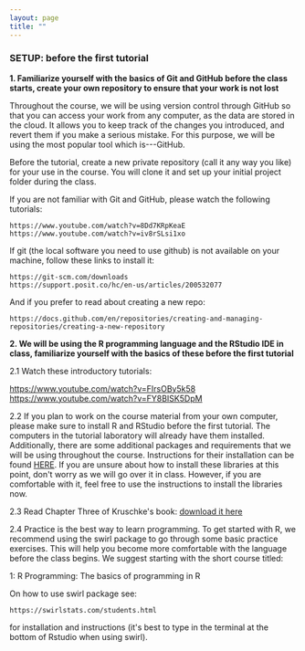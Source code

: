 ```yaml
---
layout: page
title: ""
---
```



### SETUP: before the first tutorial


<b> 1. Familiarize yourself with the basics of Git and GitHub before the class starts, create your own repository to ensure that your work is not lost</b>

Throughout the course, we will be using version control through GitHub so that you can access your work from any computer, as the data are stored in the cloud. It allows  you to keep track of the changes you introduced, and revert them if you make a serious mistake. For this purpose, we will be using the most popular tool which is---GitHub.

Before the tutorial, create a new private repository (call it any way you like) for your use in the course. You will clone it and set up your initial project folder during the class.

If you are not familiar with Git and GitHub, please watch the following tutorials:

    https://www.youtube.com/watch?v=8Dd7KRpKeaE
    https://www.youtube.com/watch?v=iv8rSLsi1xo


If git (the local software you need to use github) is not available on your machine, follow these links to install it:

    https://git-scm.com/downloads
    https://support.posit.co/hc/en-us/articles/200532077


And if you prefer to read about creating a new repo: 

    https://docs.github.com/en/repositories/creating-and-managing-repositories/creating-a-new-repository


<b> 2. We will be using the R programming language and the RStudio IDE in class, familiarize yourself with the basics of these before the first tutorial </b>

2.1  Watch these introductory tutorials: 

   https://www.youtube.com/watch?v=FIrsOBy5k58
   https://www.youtube.com/watch?v=FY8BISK5DpM
    
2.2 If you plan to work on the course material from your own computer, please make sure to install R and RStudio before the first tutorial. The computers in the tutorial laboratory will already have them installed. Additionally, there are some additional packages and requirements that we will be using throughout the course. Instructions for their installation can be found <a href="https://rfl-urbaniak.github.io/teaching/shared/setup_installation_instruction.pdf">HERE</a>. If you are unsure about how to install these libraries at this point, don't worry as we will go over it in class. However, if you are comfortable with it, feel free to use the instructions to install the libraries now.

2.3 Read Chapter Three of Kruschke's book: <a href="https://rfl-urbaniak.github.io/teaching/shared/Ch3_Kruschke.pdf">download it here</a>

2.4 Practice is the best way to learn programming. To get started with R, we recommend using the swirl package to go through some basic practice exercises. This will help you become more comfortable with the language before the class begins. We suggest starting with the short course titled:

  1: R Programming: The basics of programming in R

On how to use swirl package see:  

    https://swirlstats.com/students.html

for installation and instructions (it's best to type in the terminal at the bottom of Rstudio when using swirl).




